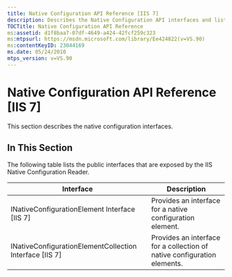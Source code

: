 ```yaml
---
title: Native Configuration API Reference [IIS 7]
description: Describes the Native Configuration API interfaces and lists the public interfaces that are exposed by the IIS Native Configuration Reader.
TOCTitle: Native Configuration API Reference
ms:assetid: d1f8baa7-07df-4649-a424-42fcf259c323
ms:mtpsurl: https://msdn.microsoft.com/library/Ee424822(v=VS.90)
ms:contentKeyID: 23044169
ms.date: 05/24/2010
mtps_version: v=VS.90
---
```


# Native Configuration API Reference \[IIS 7\]

This section describes the native configuration interfaces.

## In This Section

The following table lists the public interfaces that are exposed by the IIS Native Configuration Reader.

| Interface | Description |
| --- | --- |
| INativeConfigurationElement Interface [IIS 7] | Provides an interface for a native configuration element. |
| INativeConfigurationElementCollection Interface [IIS 7] | Provides an interface for a collection of native configuration elements. |
